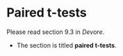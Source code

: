 # Paired t-tests 

Please read section 9.3 in *Devore*. 

- The section is titled **paired t-tests**. 
